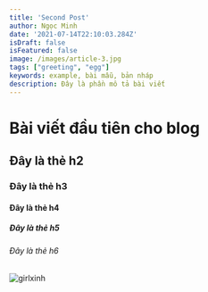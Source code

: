 ```yaml
---
title: 'Second Post'
author: Ngọc Minh
date: '2021-07-14T22:10:03.284Z'
isDraft: false
isFeatured: false
image: /images/article-3.jpg
tags: ["greeting", "egg"]
keywords: example, bài mẫu, bản nháp
description: Đây là phần mô tả bài viết
---
```


# Bài viết đầu tiên cho blog
## Đây là thẻ h2
### Đây là thẻ h3
#### Đây là thẻ h4
##### Đây là thẻ h5
###### Đây là thẻ h6
![girlxinh](/images/image-15.jpg)